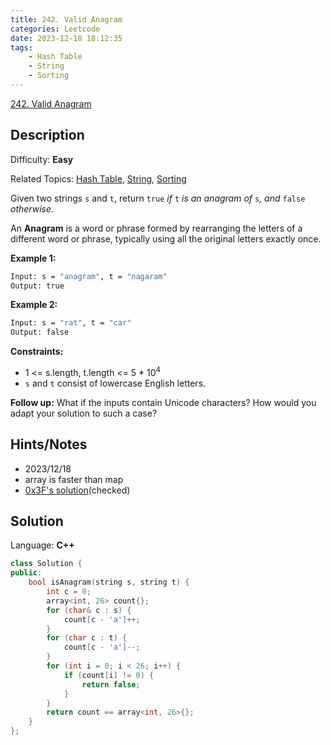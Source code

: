 ```yaml
---
title: 242. Valid Anagram
categories: Leetcode
date: 2023-12-18 18:12:35
tags:
    - Hash Table
    - String
    - Sorting
---
```


[242\. Valid Anagram](https://leetcode.com/problems/valid-anagram/)

## Description

Difficulty: **Easy**

Related Topics: [Hash Table](https://leetcode.com/tag/https://leetcode.com/tag/hash-table//), [String](https://leetcode.com/tag/https://leetcode.com/tag/string//), [Sorting](https://leetcode.com/tag/https://leetcode.com/tag/sorting//)

Given two strings `s` and `t`, return `true` _if_ `t` _is an anagram of_ `s`_, and_ `false` _otherwise_.

An **Anagram** is a word or phrase formed by rearranging the letters of a different word or phrase, typically using all the original letters exactly once.

**Example 1:**

```bash
Input: s = "anagram", t = "nagaram"
Output: true
```

**Example 2:**

```bash
Input: s = "rat", t = "car"
Output: false
```

**Constraints:**

* 1 <= s.length, t.length <= 5 * 10<sup>4</sup>
* `s` and `t` consist of lowercase English letters.

**Follow up:** What if the inputs contain Unicode characters? How would you adapt your solution to such a case?

## Hints/Notes

* 2023/12/18
* array is faster than map
* [0x3F's solution](https://leetcode.cn/problems/valid-anagram/solutions/2802865/jian-dan-ti-jian-dan-zuo-pythonjavaccgoj-m89c/)(checked)

## Solution

Language: **C++**

```C++
class Solution {
public:
    bool isAnagram(string s, string t) {
        int c = 0;
        array<int, 26> count{};
        for (char& c : s) {
            count[c - 'a']++;
        }
        for (char c : t) {
            count[c - 'a']--;
        }
        for (int i = 0; i < 26; i++) {
            if (count[i] != 0) {
                return false;
            }
        }
        return count == array<int, 26>{};
    }
};
```
